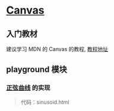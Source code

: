 # [Canvas](https://github.com/LinkXSystem/learn-guide/tree/master/graphics/canvas)

## 入门教材

建议学习 MDN 的 Canvas 的教程, [教程地址](https://developer.mozilla.org/zh-CN/docs/Web/API/Canvas_API/Tutorial)

## playground 模块

### [正弦曲线](https://zh.wikipedia.org/wiki/%E6%AD%A3%E5%BC%A6%E6%9B%B2%E7%B7%9A) 的实现

> 代码：sinusoid.html
